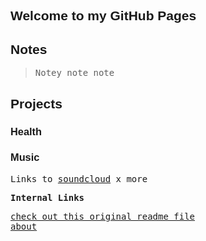 <html>
       <style>
        h1, h2, h3{
	                        font-family: sans-serif;
	}
	    body {
	                        font-family: monospace;{{}}
	}
        </style>
<body>

</body>
</html>

## Welcome to my GitHub Pages

## Notes

> Notey note note  


## Projects 

### Health 

### Music 

Links to [soundcloud](http://soundcloud.com/larryoh) x more

**Internal Links**  

[check out this original readme file][1]  
[about][2]  



[1]:	/docs/original-readme.md
[2]:	/pages/about.md
